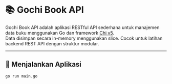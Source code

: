 # 📚 Gochi Book API

Gochi Book API adalah aplikasi RESTful API sederhana untuk manajemen data buku menggunakan Go dan framework [Chi v5](https://github.com/go-chi/chi).  
Data disimpan secara in-memory menggunakan slice. Cocok untuk latihan backend REST API dengan struktur modular.

---

## 🚀 Menjalankan Aplikasi

```bash
go run main.go
